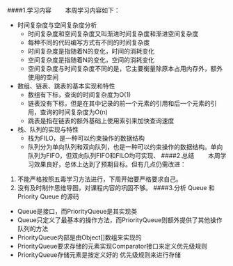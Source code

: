 ####1.学习内容
&emsp;&emsp;本周学习内容如下：
* 时间复杂度与空间复杂度分析
    * 时间复杂度和空间复杂度又叫渐进时间复杂度和渐进空间复杂度
    * 每种不同的代码编写方式有不同的时间复杂度
    * 时间复杂度是指随着N的变化，时间的消耗变化
    * 空间复杂度是指随着N的变化，空间的消耗变化
    * 空间复杂度与时间复杂度不同的是，它主要衡量除原本占用内存外，额外使用的空间
* 数组、链表、跳表的基本实现和特性
    * 数组有下标，查询的时间复杂度为O(1)
    * 链表没有下标，但是在其中记录的前一个元素的引用和后一个元素的引用，查询的时间复杂度为O(n)
    * 跳表是指在链表的额外基础上使用索引来加快查询速度
* 栈、队列的实现与特性
    * 栈为FILO，是一种可以约束操作的数据结构
    * 队列分为单向队列和双向队列，也是一种可以约束操作的数据结构。单向队列为FIFO，但双向队列FIFO和FILO均可实现、
####2.总结
&emsp;&emsp;本周学习效果良好，总体上达到了预期目标。但有几点仍需改进：
1. 不能严格按照五毒学习方法进行，下周开始要严格要求自己。
2. 没有及时制作思维导图，对课程内容的巩固不够。
####3.分析 Queue 和 Priority Queue 的源码
* Queue是接口，而PriorityQueue是其实现类
* Queue只定义了最基本的操作方法，而PriorityQueue则额外提供了其他操作队列的方法
* PriorityQueue内部是由Object[]数组来实现的
* PriorityQueue要求存储的元素实现Comparator接口来定义优先级规则
* PriorityQueue存储元素是按定义好的 优先级规则来进行存储


    
